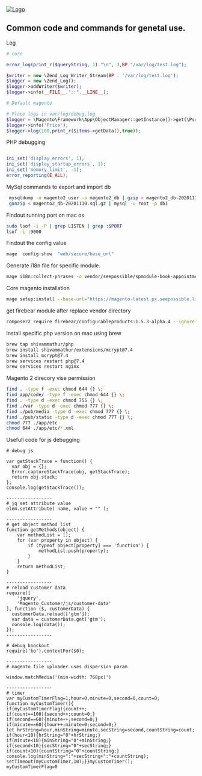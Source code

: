 [![Logo](https://seepossible.github.io/docs/assets/gitbook/images/apple-touch-icon-precomposed-152.png)](https://seepossible.github.io/docs)

## Common code and commands for genetal use.

Log

```php
# core

error_log(print_r($queryString, 1)."\n", 3,BP."/var/log/test.log");

$writer = new \Zend_Log_Writer_Stream(BP . '/var/log/test.log');
$logger = new \Zend_Log();
$logger->addWriter($writer);
$logger->info(__FILE__."::".__LINE__);

# Default magento

# Place logs in var/log/debug.log 
$logger = \Magento\Framework\App\ObjectManager::getInstance()->get(\Psr\Log\LoggerInterface::class);
$logger->info('Price');
$logger->log(100,print_r($items->getData(),true));

```

PHP debugging

```php

ini_set('display_errors', 1);
ini_set('display_startup_errors', 1);
ini_set('memory_limit', -1);
error_reporting(E_ALL);

```

MySql commands to export and import db

```bash
 mysqldump -u magento2_user -p magento2_db | gzip > magento2_db-20201110.sql.gz
 gunzip < magento2_db-20201110.sql.gz | mysql -u root -p db1
```

Findout running port on mac os

```bash
sudo lsof -i -P | grep LISTEN | grep :$PORT
lsof -i :9000
```

Findout the config value 

```bash
mage  config:show  "web/secure/base_url"
```

Generate i18n file for specific module.

```bash
mage i18n:collect-phrases -o vendor/seepossible/spmodule-book-appointment/i18n/en_US.csv vendor/seepossible/spmodule-book-appointment
```

Core magento installation

```bash
mage setup:install --base-url="https://magento-latest.px.seepossible.link/" --db-host="127.0.0.1" --db-name="magento_latest" --db-user="root" --db-password="rootroot" --admin-firstname="Bhavesh" --admin-lastname="Prajapati" --admin-email="bhavesh@seepossible.com" --admin-user="admin" --admin-password="admin123" --language="en_US" --currency="USD" --timezone="America/Chicago" --use-rewrites="1" --backend-frontname="admin"
```

get firebear module after replace vendor directory

```bash
composer2 require firebear/configurableproducts:1.5.3-alpha.4 --ignore-platform-reqs
```

Install specific php version on mac using brew

```bash
brew tap shivammathur/php
brew install shivammathur/extensions/mcrypt@7.4
brew install mcrypt@7.4
brew services restart php@7.4
brew services restart nginx
```

Magento 2 direcory vise permission

```bash
find . -type f -exec chmod 644 {} \;
find app/code/ -type f -exec chmod 644 {} \;
find . -type d -exec chmod 755 {} \;
find ./var -type d -exec chmod 777 {} \;
find ./pub/media -type d -exec chmod 777 {} \;
find ./pub/static -type d -exec chmod 777 {} \;
chmod 777 ./app/etc
chmod 644 ./app/etc/*.xml
```

Usefull code for js debugging

```
# debug js

var getStackTrace = function() {
  var obj = {};
  Error.captureStackTrace(obj, getStackTrace);
  return obj.stack;
};
console.log(getStackTrace());

-----------------
# jq set attribute value
elem.setAttribute( name, value + "" );

-----------------
# get object method list
function getMethods(object) {
    var methodList = [];
    for (var property in object) {
        if (typeof object[property] === 'function') {
            methodList.push(property);
        }
    }
    return methodList;
}

-----------------
# reload customer data
require([
    'jquery',
    'Magento_Customer/js/customer-data'
], function ($, customerData) {
  customerData.reload(['gtm']);
  var data = customerData.get('gtm');
  console.log(data());
});
-----------------

# debug knockout
require('ko').contextFor($0);

-----------------
# magento file uploader uses dispersion param

window.matchMedia('(min-width: 768px)')

-----------------
# timer
var myCustomTimerFlag=1,hour=0,minute=0,second=0,count=0;
function myCustomTimer(){
if(myCustomTimerFlag){count++;
if(count==100){second++;count=0;}
if(second==60){minute++;second=0;}
if(minute==60){hour++;minute=0;second=0;}
let hrString=hour,minString=minute,secString=second,countString=count;
if(hour<10){hrString="0"+hrString;}
if(minute<10){minString="0"+minString;}
if(second<10){secString="0"+secString;}
if(count<10){countString="0"+countString;}
console.log(minString+":"+secString+":"+countString);
setTimeout(myCustomTimer,10);}}myCustomTimer();
myCustomTimerFlag=0
```

